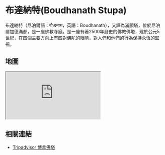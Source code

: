 # 布達納特(Boudhanath Stupa)

布達納特（尼泊爾語：बौध्दनाथ，英語：Boudhanath），又譯為滿願塔，位於尼泊爾加德滿都，是一座佛教寺廟。是一座有著2500年曆史的佛教佛塔，建於公元5世紀，在四個主要方向上有四對佛陀的眼睛，對人們和他們的行為保持永恆的監視。

## 地圖

<iframe src="https://www.google.com/maps/embed?pb=!1m18!1m12!1m3!1d3531.8643541332776!2d85.3594547108753!3d27.721474124769173!2m3!1f0!2f0!3f0!3m2!1i1024!2i768!4f13.1!3m3!1m2!1s0x39eb1bda4a951f0f%3A0x3ddabb234891c3bd!2sBuddha%20Stupa!5e0!3m2!1sen!2stw!4v1690718209491!5m2!1sen!2stw" allowfullscreen="" loading="lazy" referrerpolicy="no-referrer-when-downgrade"></iframe>

## 相關連結

- [Tripadvisor 博拿佛塔](https://www.tripadvisor.com.tw/Attraction_Review-g293890-d1963559-Reviews-Boudhanath_Stupa-Kathmandu_Kathmandu_Valley_Bagmati_Zone_Central_Region.html)
